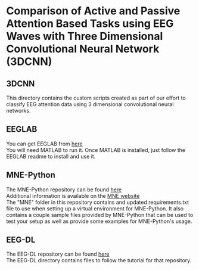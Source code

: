 # Comparison of Active and Passive Attention Based Tasks using EEG Waves with Three Dimensional Convolutional Neural Network (3DCNN)

## 3DCNN

This directory contains the custom scripts created as part of our effort to classify EEG attention data using 3 dimensional convolutional neural networks.

## EEGLAB

You can get EEGLAB from [here](https://github.com/sccn/eeglab)  
You will need MATLAB to run it. Once MATLAB is installed, just follow the EEGLAB readme to install and use it.

## MNE-Python

The MNE-Python repository can be found [here](https://github.com/mne-tools/mne-python)  
Additional information is available on the [MNE website](https://mne.tools/stable/index.html)  
The "MNE" folder in this repository contains and updated requirements.txt file to use when setting up a virtual environment for MNE-Python. It also contains a couple sample files provided by MNE-Python that can be used to test your setup as well as provide some examples for MNE-Python's usage.

## EEG-DL

The EEG-DL repository can be found [here](https://github.com/superbrucejia/EEG-DL)  
The EEG-DL directory contains files to follow the tutorial for that repository.
